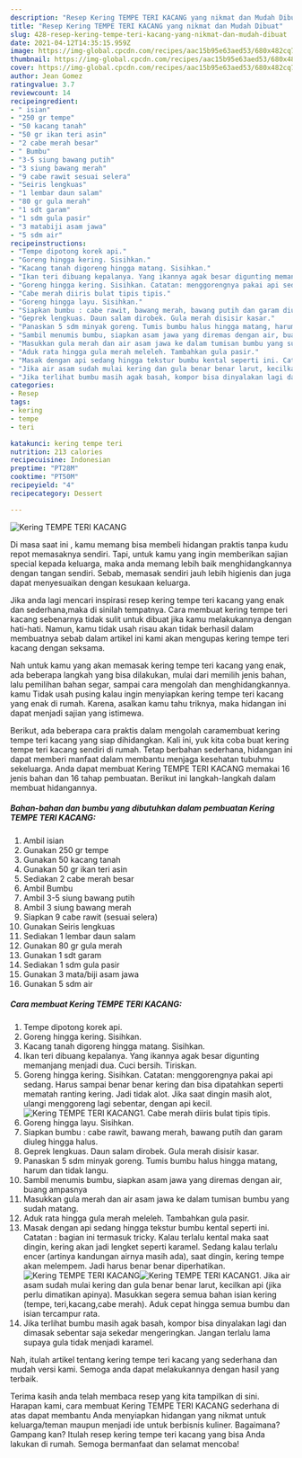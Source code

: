 ```yaml
---
description: "Resep Kering TEMPE TERI KACANG yang nikmat dan Mudah Dibuat"
title: "Resep Kering TEMPE TERI KACANG yang nikmat dan Mudah Dibuat"
slug: 428-resep-kering-tempe-teri-kacang-yang-nikmat-dan-mudah-dibuat
date: 2021-04-12T14:35:15.959Z
image: https://img-global.cpcdn.com/recipes/aac15b95e63aed53/680x482cq70/kering-tempe-teri-kacang-foto-resep-utama.jpg
thumbnail: https://img-global.cpcdn.com/recipes/aac15b95e63aed53/680x482cq70/kering-tempe-teri-kacang-foto-resep-utama.jpg
cover: https://img-global.cpcdn.com/recipes/aac15b95e63aed53/680x482cq70/kering-tempe-teri-kacang-foto-resep-utama.jpg
author: Jean Gomez
ratingvalue: 3.7
reviewcount: 14
recipeingredient:
- " isian"
- "250 gr tempe"
- "50 kacang tanah"
- "50 gr ikan teri asin"
- "2 cabe merah besar"
- " Bumbu"
- "3-5 siung bawang putih"
- "3 siung bawang merah"
- "9 cabe rawit sesuai selera"
- "Seiris lengkuas"
- "1 lembar daun salam"
- "80 gr gula merah"
- "1 sdt garam"
- "1 sdm gula pasir"
- "3 matabiji asam jawa"
- "5 sdm air"
recipeinstructions:
- "Tempe dipotong korek api."
- "Goreng hingga kering. Sisihkan."
- "Kacang tanah digoreng hingga matang. Sisihkan."
- "Ikan teri dibuang kepalanya. Yang ikannya agak besar digunting memanjang menjadi dua. Cuci bersih. Tiriskan."
- "Goreng hingga kering. Sisihkan. Catatan: menggorengnya pakai api sedang. Harus sampai benar benar kering dan bisa dipatahkan seperti mematah ranting kering. Jadi tidak alot. Jika saat dingin masih alot, ulangi menggoreng lagi sebentar, dengan api kecil."
- "Cabe merah diiris bulat tipis tipis."
- "Goreng hingga layu. Sisihkan."
- "Siapkan bumbu : cabe rawit, bawang merah, bawang putih dan garam diuleg hingga halus."
- "Geprek lengkuas. Daun salam dirobek. Gula merah disisir kasar."
- "Panaskan 5 sdm minyak goreng. Tumis bumbu halus hingga matang, harum dan tidak langu."
- "Sambil menumis bumbu, siapkan asam jawa yang diremas dengan air, buang ampasnya"
- "Masukkan gula merah dan air asam jawa ke dalam tumisan bumbu yang sudah matang."
- "Aduk rata hingga gula merah meleleh. Tambahkan gula pasir."
- "Masak dengan api sedang hingga tekstur bumbu kental seperti ini. Catatan : bagian ini termasuk tricky. Kalau terlalu kental maka saat dingin, kering akan jadi lengket seperti karamel. Sedang kalau terlalu encer (artinya kandungan airnya masih ada), saat dingin, kering tempe akan melempem. Jadi harus benar benar diperhatikan."
- "Jika air asam sudah mulai kering dan gula benar benar larut, kecilkan api (jika perlu dimatikan apinya). Masukkan segera semua bahan isian kering (tempe, teri,kacang,cabe merah). Aduk cepat hingga semua bumbu dan isian tercampur rata."
- "Jika terlihat bumbu masih agak basah, kompor bisa dinyalakan lagi dan dimasak sebentar saja sekedar mengeringkan. Jangan terlalu lama supaya gula tidak menjadi karamel."
categories:
- Resep
tags:
- kering
- tempe
- teri

katakunci: kering tempe teri 
nutrition: 213 calories
recipecuisine: Indonesian
preptime: "PT28M"
cooktime: "PT50M"
recipeyield: "4"
recipecategory: Dessert

---
```



![Kering TEMPE TERI KACANG](https://img-global.cpcdn.com/recipes/aac15b95e63aed53/680x482cq70/kering-tempe-teri-kacang-foto-resep-utama.jpg)

Di masa  saat ini , kamu memang bisa membeli hidangan praktis tanpa kudu repot memasaknya sendiri. Tapi, untuk kamu yang ingin memberikan sajian special kepada keluarga, maka anda memang lebih baik menghidangkannya dengan tangan sendiri. Sebab, memasak sendiri jauh lebih higienis dan juga dapat menyesuaikan dengan kesukaan keluarga.

Jika anda lagi mencari inspirasi resep kering tempe teri kacang yang enak dan sederhana,maka di sinilah tempatnya. Cara membuat kering tempe teri kacang  sebenarnya tidak sulit untuk dibuat jika kamu melakukannya dengan hati-hati. Namun, kamu tidak usah risau akan tidak berhasil dalam membuatnya 
sebab dalam artikel ini kami akan mengupas kering tempe teri kacang dengan seksama.  



Nah untuk kamu yang akan memasak kering tempe teri kacang yang enak, ada beberapa langkah yang bisa dilakukan, mulai dari memilih jenis bahan, lalu pemilihan bahan segar, sampai cara mengolah dan menghidangkannya. kamu Tidak usah pusing kalau ingin menyiapkan kering tempe teri kacang yang enak di rumah. Karena, asalkan kamu  tahu triknya, maka hidangan ini dapat menjadi sajian yang istimewa.

Berikut, ada beberapa cara praktis  dalam mengolah caramembuat kering tempe teri kacang yang siap dihidangkan. Kali ini, yuk kita coba buat kering tempe teri kacang sendiri di rumah. Tetap berbahan sederhana, hidangan ini dapat memberi manfaat dalam membantu menjaga kesehatan tubuhmu sekeluarga. Anda dapat membuat Kering TEMPE TERI KACANG memakai 16 jenis bahan dan 16 tahap pembuatan. Berikut ini langkah-langkah dalam membuat hidangannya.

<!--inarticleads1-->

##### Bahan-bahan dan bumbu yang dibutuhkan dalam pembuatan Kering TEMPE TERI KACANG:

1. Ambil  isian
1. Gunakan 250 gr tempe
1. Gunakan 50 kacang tanah
1. Gunakan 50 gr ikan teri asin
1. Sediakan 2 cabe merah besar
1. Ambil  Bumbu
1. Ambil 3-5 siung bawang putih
1. Ambil 3 siung bawang merah
1. Siapkan 9 cabe rawit (sesuai selera)
1. Gunakan Seiris lengkuas
1. Sediakan 1 lembar daun salam
1. Gunakan 80 gr gula merah
1. Gunakan 1 sdt garam
1. Sediakan 1 sdm gula pasir
1. Gunakan 3 mata/biji asam jawa
1. Gunakan 5 sdm air




<!--inarticleads2-->

##### Cara membuat Kering TEMPE TERI KACANG:

1. Tempe dipotong korek api.
1. Goreng hingga kering. Sisihkan.
1. Kacang tanah digoreng hingga matang. Sisihkan.
1. Ikan teri dibuang kepalanya. Yang ikannya agak besar digunting memanjang menjadi dua. Cuci bersih. Tiriskan.
1. Goreng hingga kering. Sisihkan. Catatan: menggorengnya pakai api sedang. Harus sampai benar benar kering dan bisa dipatahkan seperti mematah ranting kering. Jadi tidak alot. Jika saat dingin masih alot, ulangi menggoreng lagi sebentar, dengan api kecil.
<img src="//assets-global.cpcdn.com/assets/icons/button_play-2c75c40dde080a61004c1f40b05d8f140eaff45d7e9e6481dc71c63d2e7c4909.png" alt="Kering TEMPE TERI KACANG">1. Cabe merah diiris bulat tipis tipis.
1. Goreng hingga layu. Sisihkan.
1. Siapkan bumbu : cabe rawit, bawang merah, bawang putih dan garam diuleg hingga halus.
1. Geprek lengkuas. Daun salam dirobek. Gula merah disisir kasar.
1. Panaskan 5 sdm minyak goreng. Tumis bumbu halus hingga matang, harum dan tidak langu.
1. Sambil menumis bumbu, siapkan asam jawa yang diremas dengan air, buang ampasnya
1. Masukkan gula merah dan air asam jawa ke dalam tumisan bumbu yang sudah matang.
1. Aduk rata hingga gula merah meleleh. Tambahkan gula pasir.
1. Masak dengan api sedang hingga tekstur bumbu kental seperti ini. Catatan : bagian ini termasuk tricky. Kalau terlalu kental maka saat dingin, kering akan jadi lengket seperti karamel. Sedang kalau terlalu encer (artinya kandungan airnya masih ada), saat dingin, kering tempe akan melempem. Jadi harus benar benar diperhatikan.
<img src="//assets-global.cpcdn.com/assets/icons/button_play-2c75c40dde080a61004c1f40b05d8f140eaff45d7e9e6481dc71c63d2e7c4909.png" alt="Kering TEMPE TERI KACANG"><img src="//assets-global.cpcdn.com/assets/icons/button_play-2c75c40dde080a61004c1f40b05d8f140eaff45d7e9e6481dc71c63d2e7c4909.png" alt="Kering TEMPE TERI KACANG">1. Jika air asam sudah mulai kering dan gula benar benar larut, kecilkan api (jika perlu dimatikan apinya). Masukkan segera semua bahan isian kering (tempe, teri,kacang,cabe merah). Aduk cepat hingga semua bumbu dan isian tercampur rata.
1. Jika terlihat bumbu masih agak basah, kompor bisa dinyalakan lagi dan dimasak sebentar saja sekedar mengeringkan. Jangan terlalu lama supaya gula tidak menjadi karamel.




Nah, itulah artikel tentang  kering tempe teri kacang  yang sederhana dan mudah versi kami. Semoga anda dapat melakukannya dengan hasil yang terbaik. 

Terima kasih anda telah membaca resep yang kita tampilkan di sini. Harapan kami, cara membuat  Kering TEMPE TERI KACANG sederhana di atas dapat membantu Anda menyiapkan hidangan yang nikmat untuk keluarga/teman maupun menjadi ide untuk berbisnis kuliner. Bagaimana? Gampang kan? Itulah resep kering tempe teri kacang yang bisa Anda lakukan di rumah. Semoga bermanfaat dan selamat mencoba!

